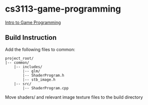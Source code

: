 # cs3113-game-programming
[Intro to Game Programming](https://github.com/sebastianromerocruz/CS3113-material)

## Build Instruction
Add the following files to common:
```
project_root/
|-- common/
    |-- includes/
        |-- glm/
        |-- ShaderProgram.h
        |-- stb_image.h
    |-- src/
        |-- ShaderProgram.cpp
```
Move shaders/ and relevant image texture files to the build directory